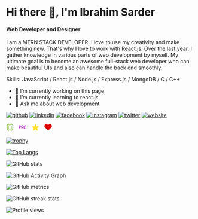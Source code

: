 

# Hi there 👋, I'm Ibrahim Sarder
#### Web Developer and Designer


I am a MERN STACK DEVELOPER. I love to use my creativity and make something new. That's why I love to work with React.js. Over the last year, I gather knowledge in various parts of web development by myself. My ultimate goal is to become an awesome full-stack web developer who can make beautiful UIs and also can handle the back end smoothly.

Skills: JavaScript / React.js / Node.js / Express.js / MongoDB / C / C++

- 🔭 I’m currently working on this page. 
- 🌱 I’m currently learning to react.js 
- 💬 Ask me about web development 


[<img src='https://cdn.jsdelivr.net/npm/simple-icons@3.0.1/icons/github.svg' alt='github'  height='20'>](https://github.com/ibrahimsarder96)  [<img src='https://cdn.jsdelivr.net/npm/simple-icons@3.0.1/icons/linkedin.svg' alt='linkedin' backgroundcolor='#0A66C2' height='20'>](https://www.linkedin.com/in/ibrahimsarder550/)  [<img src='https://cdn.jsdelivr.net/npm/simple-icons@3.0.1/icons/facebook.svg' alt='facebook' height='20'>](https://www.facebook.com/mdibrahim7005)  [<img src='https://cdn.jsdelivr.net/npm/simple-icons@3.0.1/icons/instagram.svg' alt='instagram' height='20'>](https://www.instagram.com/ibrahimahmedabir/)  [<img src='https://cdn.jsdelivr.net/npm/simple-icons@3.0.1/icons/twitter.svg' alt='twitter' height='20'>](https://twitter.com/ibrahimsarder56)  [<img src='https://cdn.jsdelivr.net/npm/simple-icons@3.0.1/icons/icloud.svg' alt='website' height='20'>](https://imaginative-lily-22fba8.netlify.app/)  

<a href='https://docs.github.com/en/developers'><img src='https://raw.githubusercontent.com/acervenky/animated-github-badges/master/assets/devbadge.gif' width='20' height='20'></a> <a href='https://github.com/pricing'><img src='https://raw.githubusercontent.com/acervenky/animated-github-badges/master/assets/pro.gif' width='20' height='20'></a> <a href='https://stars.github.com/'><img src='https://raw.githubusercontent.com/acervenky/animated-github-badges/master/assets/starbadge.gif' width='20' height='20'></a> <a href='https://docs.github.com/en/github/supporting-the-open-source-community-with-github-sponsors'><img src='https://raw.githubusercontent.com/acervenky/animated-github-badges/master/assets/sponsorbadge.gif' width='20' height='20'></a> 

[![trophy](https://github-profile-trophy.vercel.app/?username=ibrahimsarder96)](https://github.com/ryo-ma/github-profile-trophy)

[![Top Langs](https://github-readme-stats.vercel.app/api/top-langs/?username=ibrahimsarder96)](https://github.com/anuraghazra/github-readme-stats)

![GitHub stats](https://github-readme-stats.vercel.app/api?username=ibrahimsarder96&show_icons=true&count_private=true)  

![GitHub Activity Graph](https://activity-graph.herokuapp.com/graph?username=ibrahimsarder96)  

![GitHub metrics](https://metrics.lecoq.io/ibrahimsarder96)  

![GitHub streak stats](https://github-readme-streak-stats.herokuapp.com/?user=ibrahimsarder96)  

![Profile views](https://gpvc.arturio.dev/ibrahimsarder96)  
